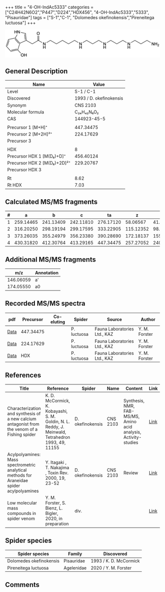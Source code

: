 +++
title = "4-OH-IndAc5333"
categories = ["C24H42N6O2","P447","D224","HDX456",
"4-OH-IndAc5333","5333",
"Pisauridae"]
tags = ["S-1","C-1",
"Dolomedes okefinokensis","Pireneitega luctuosa"]
+++

![](/img/4-OH-IndAc5333.png)

## General Description

| Name                        | Value                   |
|-----------------------------|-------------------------|
| Level                       | S-1 / C-1                      |
| Discovered                  | 1993 / D. okefinokensis |
| Synonym                     | CNS 2103                |
| Molecular formula           | C₂₄H₄₂N₆O₂              |
| CAS                         | 144923-45-5             |
|                             |                         |
| Precursor 1 [M+H]⁺          | 447.34475               |
| Precursor 2 [M+2H]²⁺        | 224.17629               |
| Precursor 3                 |                         |
|                             |                         |
| HDX                         | 8                       |
| Precursor HDX 1 [M(D₈)+D]⁺   | 456.40124               |
| Precursor HDX 2 [M(D₈)+2D]²⁺ | 229.20767               |
| Precursor HDX 3             |                         |
|                             |                         |
| Rt                          | 8.62                        |
| Rt HDX                      | 7.03                        |

## Calculated MS/MS fragments

| # | a         | b         | c         | ta        | z         | y         | tz        |
|---|-----------|-----------|-----------|-----------|-----------|-----------|-----------|
| 1 | 259.14465 | 241.13409 | 242.11810 | 276.17120 | 58.06567  | 41.03912  | 75.09222  |
| 2 | 316.20250 | 298.19194 | 299.17595 | 333.22905 | 115.12352 | 98.09697  | 132.15007 |
| 3 | 373.26035 | 355.24979 | 356.23380 | 390.28690 | 172.18137 | 155.15482 | 189.20792 |
| 4 | 430.31820 | 412.30764 | 413.29165 | 447.34475 | 257.27052 | 240.24397 | 274.29707 |

## Additional MS/MS fragments

| m/z       | Annotation |
|-----------|------------|
| 146.06059    | a'   |
| 174.05550    | a0   |

## Recorded MS/MS spectra

| pdf | Precursor | Co-eluting | Spider | Source | Author |
|-----|-----------|------------|--------|--------|--------|
| [Data](/pdf/P-luctuosa/447_4-OH-IndAc5333_Pl.pdf) | 447.34475 |           | P. luctuosa | Fauna Laboratories Ltd., KAZ | Y. M. Forster |
| [Data](/pdf/P-luctuosa/447_4-OH-IndAc5333_Pl_2.pdf) | 224.17629 |           | P. luctuosa | Fauna Laboratories Ltd., KAZ | Y. M. Forster |
| [Data](/pdf/P-luctuosa/447_4-OH-IndAc5333_Pl_HDX.pdf) | HDX |           | P. luctuosa | Fauna Laboratories Ltd., KAZ | Y. M. Forster |

## References

| Title     | Reference   | Spider    | Name   | Content  | Link |
|-----------|-------------|-----------|--------|----------|-----|
| Characterization and synthesis of a new calcium antagonist from the venom of a Fishing spider| K. D. McCormick, K. Kobayashi, S. M. Goldin, N. L. Reddy, J. Meinwald, Tetrahedron 1993, 49, 11155 | D. okefinokensis | CNS 2103 | Synthesis, NMR, FAB-MS/MS, Amino acid analysis, Activity-studies  | [Link](https://www.sciencedirect.com/science/article/pii/S0040402001818032) |
| Acylpolyamines: Mass spectrometric analytical methods for Araneidae spider acylpolyamines| Y. Itagaki , T. Nakajima , Toxin Rev. 2000, 19, 23-52 |D. okefinokensis | CNS 2103 | Review | [Link](https://www.tandfonline.com/doi/abs/10.1081/TXR-100100314) | 
| Low molecular mass compounds in spider venom      | Y. M. Forster, S. Bienz, L. Bigler, 2020, in preparation          | div.       |   |   | [Link](unknown) |

## Spider species

| Spider species          | Family     | Discovered             |
|-------------------------|------------|------------------------|
| Dolomedes okefinokensis | Pisauridae | 1993 / K. D. McCormick |
| Pireneitega luctuosa | Agelenidae | 2020 / Y. M. Forster |

## Comments
